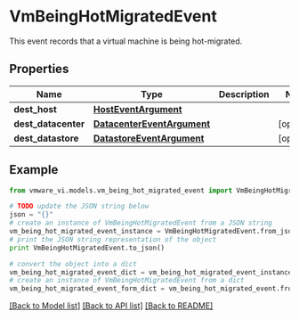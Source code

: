 # VmBeingHotMigratedEvent

This event records that a virtual machine is being hot-migrated. 

## Properties
Name | Type | Description | Notes
------------ | ------------- | ------------- | -------------
**dest_host** | [**HostEventArgument**](HostEventArgument.md) |  | 
**dest_datacenter** | [**DatacenterEventArgument**](DatacenterEventArgument.md) |  | [optional] 
**dest_datastore** | [**DatastoreEventArgument**](DatastoreEventArgument.md) |  | [optional] 

## Example

```python
from vmware_vi.models.vm_being_hot_migrated_event import VmBeingHotMigratedEvent

# TODO update the JSON string below
json = "{}"
# create an instance of VmBeingHotMigratedEvent from a JSON string
vm_being_hot_migrated_event_instance = VmBeingHotMigratedEvent.from_json(json)
# print the JSON string representation of the object
print VmBeingHotMigratedEvent.to_json()

# convert the object into a dict
vm_being_hot_migrated_event_dict = vm_being_hot_migrated_event_instance.to_dict()
# create an instance of VmBeingHotMigratedEvent from a dict
vm_being_hot_migrated_event_form_dict = vm_being_hot_migrated_event.from_dict(vm_being_hot_migrated_event_dict)
```
[[Back to Model list]](../README.md#documentation-for-models) [[Back to API list]](../README.md#documentation-for-api-endpoints) [[Back to README]](../README.md)


